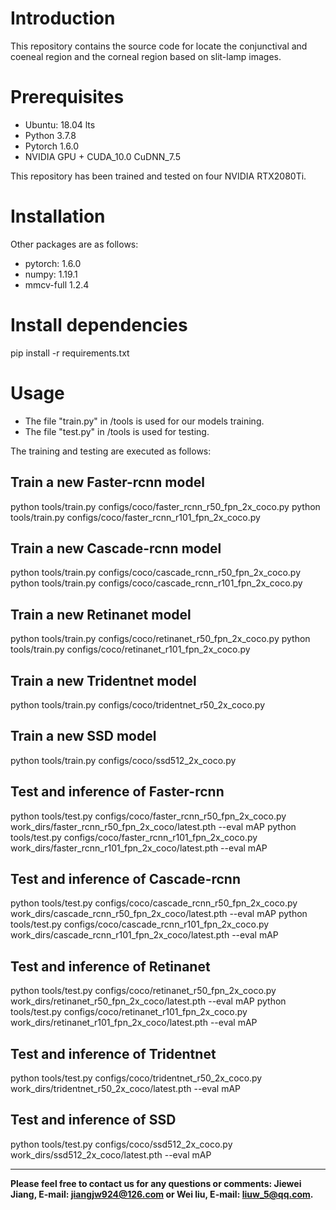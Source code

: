 # Introduction  
This repository contains the source code for locate the conjunctival and coeneal region and the corneal region based on slit-lamp images.

# Prerequisites
* Ubuntu: 18.04 lts
* Python 3.7.8
* Pytorch 1.6.0
* NVIDIA GPU + CUDA_10.0 CuDNN_7.5

This repository has been trained and tested on four NVIDIA RTX2080Ti. 

# Installation
Other packages are as follows:
* pytorch: 1.6.0 
* numpy: 1.19.1
* mmcv-full 1.2.4
# Install dependencies
pip install -r requirements.txt
# Usage
* The file "train.py" in /tools is used for our models training.
* The file "test.py" in /tools is used for testing.

The training and testing are executed as follows:

## Train a new Faster-rcnn model
python tools/train.py configs/coco/faster_rcnn_r50_fpn_2x_coco.py
python tools/train.py configs/coco/faster_rcnn_r101_fpn_2x_coco.py

## Train a new Cascade-rcnn model
python tools/train.py configs/coco/cascade_rcnn_r50_fpn_2x_coco.py
python tools/train.py configs/coco/cascade_rcnn_r101_fpn_2x_coco.py

## Train a new Retinanet model
python tools/train.py configs/coco/retinanet_r50_fpn_2x_coco.py
python tools/train.py configs/coco/retinanet_r101_fpn_2x_coco.py

## Train a new Tridentnet model
python tools/train.py configs/coco/tridentnet_r50_2x_coco.py

## Train a new SSD model
python tools/train.py configs/coco/ssd512_2x_coco.py

## Test and inference of Faster-rcnn
python tools/test.py configs/coco/faster_rcnn_r50_fpn_2x_coco.py work_dirs/faster_rcnn_r50_fpn_2x_coco/latest.pth --eval mAP
python tools/test.py configs/coco/faster_rcnn_r101_fpn_2x_coco.py work_dirs/faster_rcnn_r101_fpn_2x_coco/latest.pth --eval mAP

## Test and inference of Cascade-rcnn
python tools/test.py configs/coco/cascade_rcnn_r50_fpn_2x_coco.py work_dirs/cascade_rcnn_r50_fpn_2x_coco/latest.pth --eval mAP
python tools/test.py configs/coco/cascade_rcnn_r101_fpn_2x_coco.py work_dirs/cascade_rcnn_r101_fpn_2x_coco/latest.pth --eval mAP

## Test and inference of Retinanet
python tools/test.py configs/coco/retinanet_r50_fpn_2x_coco.py work_dirs/retinanet_r50_fpn_2x_coco/latest.pth --eval mAP
python tools/test.py configs/coco/retinanet_r101_fpn_2x_coco.py work_dirs/retinanet_r101_fpn_2x_coco/latest.pth --eval mAP

## Test and inference of Tridentnet
python tools/test.py configs/coco/tridentnet_r50_2x_coco.py work_dirs/tridentnet_r50_2x_coco/latest.pth --eval mAP

## Test and inference of SSD
python tools/test.py configs/coco/ssd512_2x_coco.py work_dirs/ssd512_2x_coco/latest.pth --eval mAP
***

**Please feel free to contact us for any questions or comments: Jiewei Jiang, E-mail: jiangjw924@126.com or Wei liu, E-mail: liuw_5@qq.com.**
